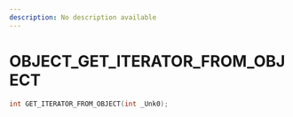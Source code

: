 ```yaml
---
description: No description available 
---
```


# OBJECT\_GET_ITERATOR_FROM_OBJECT

```cpp
int GET_ITERATOR_FROM_OBJECT(int _Unk0);
```